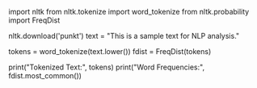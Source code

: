 import nltk
from nltk.tokenize import word_tokenize
from nltk.probability import FreqDist

nltk.download('punkt')
text = "This is a sample text for NLP analysis."

tokens = word_tokenize(text.lower())
fdist = FreqDist(tokens)

print("Tokenized Text:", tokens)
print("Word Frequencies:", fdist.most_common())
